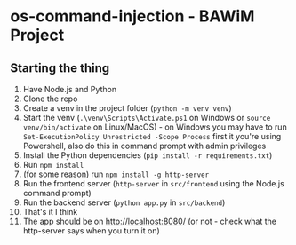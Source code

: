 # os-command-injection - BAWiM Project
## Starting the thing
1. Have Node.js and Python
2. Clone the repo
3. Create a venv in the project folder (`python -m venv venv`)
4. Start the venv (`.\venv\Scripts\Activate.ps1` on Windows or `source venv/bin/activate` on Linux/MacOS) - on Windows you may have to run `Set-ExecutionPolicy Unrestricted -Scope Process` first it you're using Powershell, also do this in command prompt with admin privileges
5. Install the Python dependencies (`pip install -r requirements.txt`)
6. Run `npm install`
7. (for some reason) run `npm install -g http-server`
8. Run the frontend server (`http-server` in `src/frontend` using the Node.js command prompt)
9. Run the backend server (`python app.py` in `src/backend`)
10. That's it I think
11. The app should be on [http://localhost:8080/](http://localhost:8080/) (or not - check what the http-server says when you turn it on)
